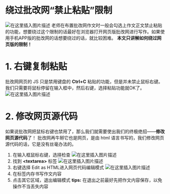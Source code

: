 # 绕过批改网“禁止粘贴”限制

![在这里插入图片描述](https://pic.try-hard.cn/blog/20200504195034787.png)
老师在布置批改网作文时一般会勾选上作文正文禁止粘贴的功能，想要绕过这个限制的话最好在浏览器打开网页版批改网进行写作。如果使用手机APP版的批改网的话想要绕过的话，就比较困难。
**本文只讲解如何绕过网页版的限制！**

# 1. 右键复制粘贴
批改网网页的 JS 只是禁用键盘的 **Ctrl+C** 粘贴的功能，但是并未禁止鼠标右键。我们只需要将鼠标停留在输入框中，然后右键，选择粘贴功能就OK了。
![在这里插入图片描述](https://pic.try-hard.cn/blog/20200504195927699.png)

# 2. 修改网页源代码
如果说批改网把鼠标右键也禁用了，那么我们就需要使出我们的终极绝招——**修改网页源代码**了！
批改网再牛掰它也是网页，是由 html 语言书写的，我们修改网页源代码的话，它是没有丝毫办法的。

1. 在输入框鼠标右键，选择检查
![在这里插入图片描述](https://pic.try-hard.cn/blog/20200504200310611.png)
2. 找到 **\<textarea>** 标签
![在这里插入图片描述](https://pic.try-hard.cn/blog/20200504200452613.png)
3. 右键选择 Edit as HTML进入网页代码编辑模式
![在这里插入图片描述](https://pic.try-hard.cn/blog/20200504200723267.png)
4. 在标签内存书写作文内容
5. 点击其它区域，退出编辑模式
**tips:** 在退出之前最好先把作文内容保存，以免操作不当丢失内容